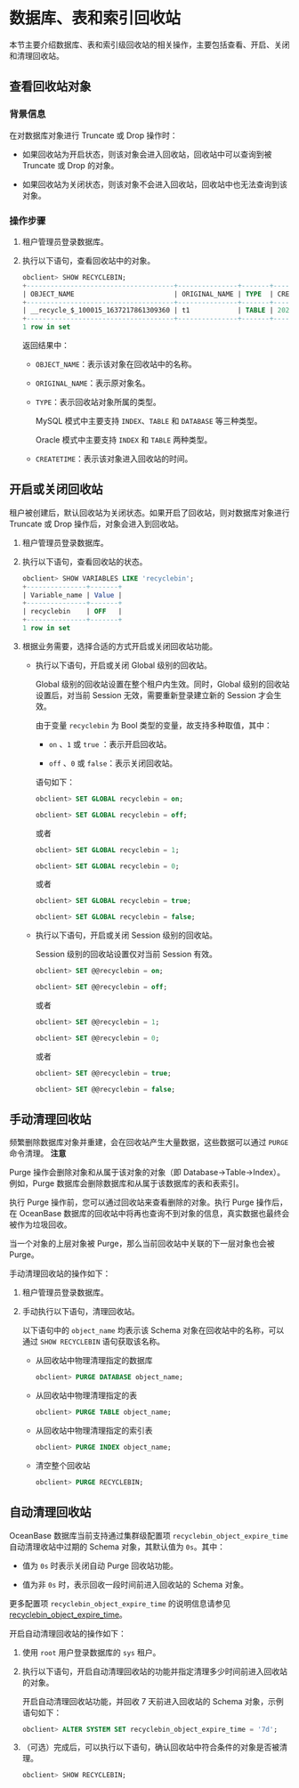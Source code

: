 数据库、表和索引回收站 
================================

本节主要介绍数据库、表和索引级回收站的相关操作，主要包括查看、开启、关闭和清理回收站。

查看回收站对象 
----------------------------

### 背景信息 

在对数据库对象进行 Truncate 或 Drop 操作时：

* 如果回收站为开启状态，则该对象会进入回收站，回收站中可以查询到被 Truncate 或 Drop 的对象。

  

* 如果回收站为关闭状态，则该对象不会进入回收站，回收站中也无法查询到该对象。

  




### 操作步骤 

1. 租户管理员登录数据库。

   

2. 执行以下语句，查看回收站中的对象。

   ```sql
   obclient> SHOW RECYCLEBIN;
   +-------------------------------------+---------------+-------+----------------------------+
   | OBJECT_NAME                         | ORIGINAL_NAME | TYPE  | CREATETIME                 |
   +-------------------------------------+---------------+-------+----------------------------+
   | __recycle_$_100015_1637217861309360 | t1            | TABLE | 2021-11-18 14:44:21.310663 |
   +-------------------------------------+---------------+-------+----------------------------+
   1 row in set
   ```

   

   返回结果中：
   * `OBJECT_NAME`：表示该对象在回收站中的名称。

     
   
   * `ORIGINAL_NAME`：表示原对象名。

     
   
   * `TYPE`：表示回收站对象所属的类型。

     MySQL 模式中主要支持 `INDEX`、`TABLE` 和 `DATABASE` 等三种类型。

     Oracle 模式中主要支持 `INDEX` 和 `TABLE` 两种类型。
     
   
   * `CREATETIME`：表示该对象进入回收站的时间。

     
   

   




开启或关闭回收站 
-----------------------------

租户被创建后，默认回收站为关闭状态。如果开启了回收站，则对数据库对象进行 Truncate 或 Drop 操作后，对象会进入到回收站。

1. 租户管理员登录数据库。

   

2. 执行以下语句，查看回收站的状态。

   ```sql
   obclient> SHOW VARIABLES LIKE 'recyclebin';
   +---------------+-------+
   | Variable_name | Value |
   +---------------+-------+
   | recyclebin    | OFF   |
   +---------------+-------+
   1 row in set
   ```

   

3. 根据业务需要，选择合适的方式开启或关闭回收站功能。

   * 执行以下语句，开启或关闭 Global 级别的回收站。

     Global 级别的回收站设置在整个租户内生效。同时，Global 级别的回收站设置后，对当前 Session 无效，需要重新登录建立新的 Session 才会生效。

     由于变量 `recyclebin` 为 Bool 类型的变量，故支持多种取值，其中：
     * `on` 、`1` 或 `true` ：表示开启回收站。

       
     
     * `off` 、`0` 或 `false`：表示关闭回收站。

       
     

     

     语句如下：

     ```sql
     obclient> SET GLOBAL recyclebin = on;
     
     obclient> SET GLOBAL recyclebin = off;
     ```

     

     或者

     ```sql
     obclient> SET GLOBAL recyclebin = 1;
     
     obclient> SET GLOBAL recyclebin = 0;
     ```

     

     或者

     ```sql
     obclient> SET GLOBAL recyclebin = true;
     
     obclient> SET GLOBAL recyclebin = false;
     ```

     
   
   * 执行以下语句，开启或关闭 Session 级别的回收站。

     Session 级别的回收站设置仅对当前 Session 有效。

     ```sql
     obclient> SET @@recyclebin = on;
     
     obclient> SET @@recyclebin = off;
     ```

     

     或者

     ```sql
     obclient> SET @@recyclebin = 1;
     
     obclient> SET @@recyclebin = 0;
     ```

     

     或者

     ```sql
     obclient> SET @@recyclebin = true;
     
     obclient> SET @@recyclebin = false;
     ```

     
   

   




手动清理回收站 
----------------------------

频繁删除数据库对象并重建，会在回收站产生大量数据，这些数据可以通过 `PURGE` 命令清理。
**注意**



Purge 操作会删除对象和从属于该对象的对象（即 Database-\>Table-\>Index）。例如，Purge 数据库会删除数据库和从属于该数据库的表和表索引。

执行 Purge 操作前，您可以通过回收站来查看删除的对象。执行 Purge 操作后，在 OceanBase 数据库的回收站中将再也查询不到对象的信息，真实数据也最终会被作为垃圾回收。

当一个对象的上层对象被 Purge，那么当前回收站中关联的下一层对象也会被 Purge。

手动清理回收站的操作如下：

1. 租户管理员登录数据库。

   

2. 手动执行以下语句，清理回收站。

   以下语句中的 `object_name` 均表示该 Schema 对象在回收站中的名称，可以通过 `SHOW RECYCLEBIN` 语句获取该名称。
   * 从回收站中物理清理指定的数据库

     ```sql
     obclient> PURGE DATABASE object_name;
     ```

     
   
   * 从回收站中物理清理指定的表

     ```sql
     obclient> PURGE TABLE object_name;
     ```

     
   
   * 从回收站中物理清理指定的索引表

     ```sql
     obclient> PURGE INDEX object_name;
     ```

     
   
   * 清空整个回收站

     ```sql
     obclient> PURGE RECYCLEBIN;
     ```

     
   

   




自动清理回收站 
----------------------------

OceanBase 数据库当前支持通过集群级配置项 `recyclebin_object_expire_time` 自动清理收站中过期的 Schema 对象，其默认值为 `0s`。其中：

* 值为 `0s` 时表示关闭自动 Purge 回收站功能。

  

* 值为非 `0s` 时，表示回收一段时间前进入回收站的 Schema 对象。

  




更多配置项 `recyclebin_object_expire_time` 的说明信息请参见 [recyclebin_object_expire_time](/zh-CN/12.reference-mysql-mode/3.system-configuration-items-1/3.cluster-level-configuration-items-1/166.recyclebin_object_expire_time-1-2-3.md)。

开启自动清理回收站的操作如下：

1. 使用 `root` 用户登录数据库的 `sys` 租户。

   

2. 执行以下语句，开启自动清理回收站的功能并指定清理多少时间前进入回收站的对象。

   开启自动清理回收站功能，并回收 7 天前进入回收站的 Schema 对象，示例语句如下：

   ```sql
   obclient> ALTER SYSTEM SET recyclebin_object_expire_time = '7d';
   ```

   

3. （可选）完成后，可以执行以下语句，确认回收站中符合条件的对象是否被清理。

   ```sql
   obclient> SHOW RECYCLEBIN;
   ```

   



